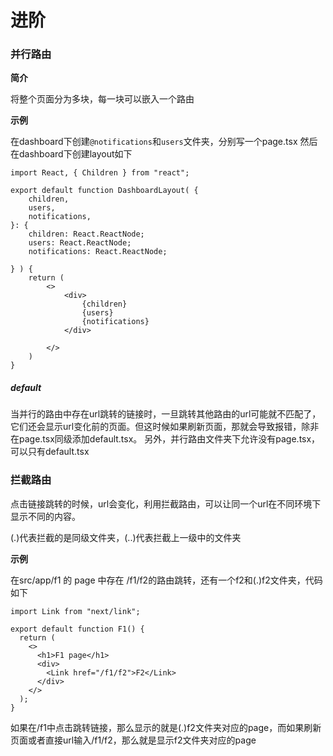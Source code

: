 # 进阶

### 并行路由

**简介**

将整个页面分为多块，每一块可以嵌入一个路由

**示例**

在dashboard下创建`@notifications`和`users`文件夹，分别写一个page.tsx 然后在dashboard下创建layout如下

```tsx
import React, { Children } from "react";

export default function DashboardLayout( {
    children,
    users,
    notifications,
}: {
    children: React.ReactNode;
    users: React.ReactNode;
    notifications: React.ReactNode;

} ) {
    return (
        <>
            <div>
                {children}
                {users}
                {notifications}
            </div>
            
        </>
    )
}
```



##### default

当并行的路由中存在url跳转的链接时，一旦跳转其他路由的url可能就不匹配了，它们还会显示url变化前的页面。但这时候如果刷新页面，那就会导致报错，除非在page.tsx同级添加default.tsx。 另外，并行路由文件夹下允许没有page.tsx，可以只有default.tsx



### 拦截路由

点击链接跳转的时候，url会变化，利用拦截路由，可以让同一个url在不同环境下显示不同的内容。

(.)代表拦截的是同级文件夹，(..)代表拦截上一级中的文件夹

**示例**

在src/app/f1 的 page 中存在 /f1/f2的路由跳转，还有一个f2和(.)f2文件夹，代码如下

```tsx
import Link from "next/link";

export default function F1() {
  return (
    <>
      <h1>F1 page</h1>
      <div>
        <Link href="/f1/f2">F2</Link>
      </div>
    </>
  );
}
```

如果在/f1中点击跳转链接，那么显示的就是(.)f2文件夹对应的page，而如果刷新页面或者直接url输入/f1/f2，那么就是显示f2文件夹对应的page











